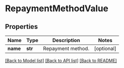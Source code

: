 # RepaymentMethodValue

## Properties
Name | Type | Description | Notes
------------ | ------------- | ------------- | -------------
**name** | **str** | Repayment method. | [optional] 

[[Back to Model list]](../README.md#documentation-for-models) [[Back to API list]](../README.md#documentation-for-api-endpoints) [[Back to README]](../README.md)

